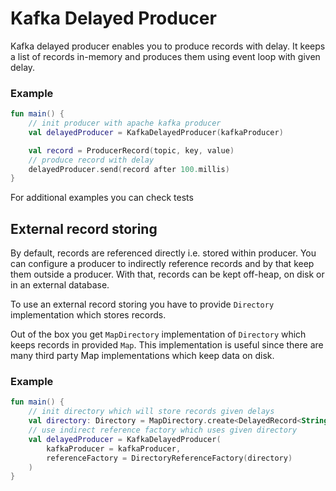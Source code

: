 Kafka Delayed Producer
=================
Kafka delayed producer enables you to produce records with delay. 
It keeps a list of records in-memory and produces them using event loop with given delay.

### Example ###

```kotlin
fun main() {
    // init producer with apache kafka producer
    val delayedProducer = KafkaDelayedProducer(kafkaProducer)

    val record = ProducerRecord(topic, key, value)
    // produce record with delay    
    delayedProducer.send(record after 100.millis)
}
```

For additional examples you can check tests

## External record storing ##

By default, records are referenced directly i.e. stored within producer.
You can configure a producer to indirectly reference records and by that keep them outside a producer.
With that, records can be kept off-heap, on disk or in an external database.

To use an external record storing you have to provide `Directory` implementation which stores records.

Out of the box you get `MapDirectory` implementation of `Directory` which keeps records in provided `Map`. 
This implementation is useful since there are many third party Map implementations which keep data on disk.

### Example ###

```kotlin
fun main() {
    // init directory which will store records given delays
    val directory: Directory = MapDirectory.create<DelayedRecord<String, String>> { ConcurrentHashMap() }
    // use indirect reference factory which uses given directory
    val delayedProducer = KafkaDelayedProducer(
        kafkaProducer = kafkaProducer,
        referenceFactory = DirectoryReferenceFactory(directory)
    )
}
```
